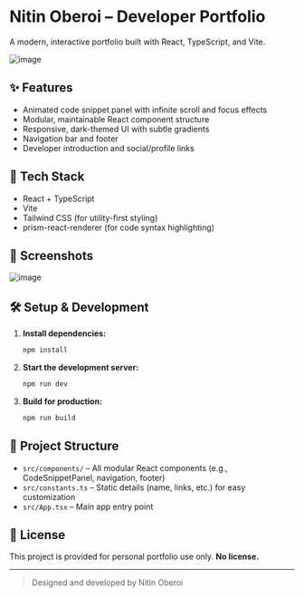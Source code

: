 # Nitin Oberoi – Developer Portfolio

A modern, interactive portfolio built with React, TypeScript, and Vite.

![image](https://github.com/user-attachments/assets/a468cfd6-b012-466a-8a97-a56330c8d26f)


## ✨ Features

- Animated code snippet panel with infinite scroll and focus effects
- Modular, maintainable React component structure
- Responsive, dark-themed UI with subtle gradients
- Navigation bar and footer
- Developer introduction and social/profile links

## 🚀 Tech Stack

- React + TypeScript
- Vite
- Tailwind CSS (for utility-first styling)
- prism-react-renderer (for code syntax highlighting)

## 📸 Screenshots

![image](https://github.com/user-attachments/assets/a468cfd6-b012-466a-8a97-a56330c8d26f)

## 🛠️ Setup & Development

1. **Install dependencies:**
   ```bash
   npm install
   ```
2. **Start the development server:**
   ```bash
   npm run dev
   ```
3. **Build for production:**
   ```bash
   npm run build
   ```

## 📁 Project Structure

- `src/components/` – All modular React components (e.g., CodeSnippetPanel, navigation, footer)
- `src/constants.ts` – Static details (name, links, etc.) for easy customization
- `src/App.tsx` – Main app entry point

## 🙅 License

This project is provided for personal portfolio use only. **No license.**

---

> Designed and developed by Nitin Oberoi
